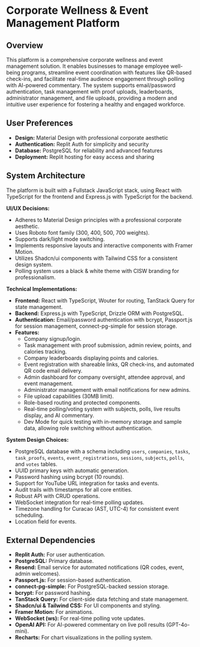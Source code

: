 # Corporate Wellness & Event Management Platform

## Overview
This platform is a comprehensive corporate wellness and event management solution. It enables businesses to manage employee well-being programs, streamline event coordination with features like QR-based check-ins, and facilitate real-time audience engagement through polling with AI-powered commentary. The system supports email/password authentication, task management with proof uploads, leaderboards, administrator management, and file uploads, providing a modern and intuitive user experience for fostering a healthy and engaged workforce.

## User Preferences
- **Design:** Material Design with professional corporate aesthetic
- **Authentication:** Replit Auth for simplicity and security
- **Database:** PostgreSQL for reliability and advanced features
- **Deployment:** Replit hosting for easy access and sharing

## System Architecture
The platform is built with a Fullstack JavaScript stack, using React with TypeScript for the frontend and Express.js with TypeScript for the backend.

**UI/UX Decisions:**
- Adheres to Material Design principles with a professional corporate aesthetic.
- Uses Roboto font family (300, 400, 500, 700 weights).
- Supports dark/light mode switching.
- Implements responsive layouts and interactive components with Framer Motion.
- Utilizes Shadcn/ui components with Tailwind CSS for a consistent design system.
- Polling system uses a black & white theme with CISW branding for professionalism.

**Technical Implementations:**
- **Frontend:** React with TypeScript, Wouter for routing, TanStack Query for state management.
- **Backend:** Express.js with TypeScript, Drizzle ORM with PostgreSQL.
- **Authentication:** Email/password authentication with bcrypt, Passport.js for session management, connect-pg-simple for session storage.
- **Features:**
    - Company signup/login.
    - Task management with proof submission, admin review, points, and calories tracking.
    - Company leaderboards displaying points and calories.
    - Event registration with shareable links, QR check-ins, and automated QR code email delivery.
    - Admin dashboard for company oversight, attendee approval, and event management.
    - Administrator management with email notifications for new admins.
    - File upload capabilities (30MB limit).
    - Role-based routing and protected components.
    - Real-time polling/voting system with subjects, polls, live results display, and AI commentary.
    - Dev Mode for quick testing with in-memory storage and sample data, allowing role switching without authentication.

**System Design Choices:**
- PostgreSQL database with a schema including `users`, `companies`, `tasks`, `task_proofs`, `events`, `event_registrations`, `sessions`, `subjects`, `polls`, and `votes` tables.
- UUID primary keys with automatic generation.
- Password hashing using bcrypt (10 rounds).
- Support for YouTube URL integration for tasks and events.
- Audit trails with timestamps for all core entities.
- Robust API with CRUD operations.
- WebSocket integration for real-time polling updates.
- Timezone handling for Curacao (AST, UTC-4) for consistent event scheduling.
- Location field for events.

## External Dependencies
- **Replit Auth:** For user authentication.
- **PostgreSQL:** Primary database.
- **Resend:** Email service for automated notifications (QR codes, event, admin welcomes).
- **Passport.js:** For session-based authentication.
- **connect-pg-simple:** For PostgreSQL-backed session storage.
- **bcrypt:** For password hashing.
- **TanStack Query:** For client-side data fetching and state management.
- **Shadcn/ui & Tailwind CSS:** For UI components and styling.
- **Framer Motion:** For animations.
- **WebSocket (ws):** For real-time polling vote updates.
- **OpenAI API:** For AI-powered commentary on live poll results (GPT-4o-mini).
- **Recharts:** For chart visualizations in the polling system.